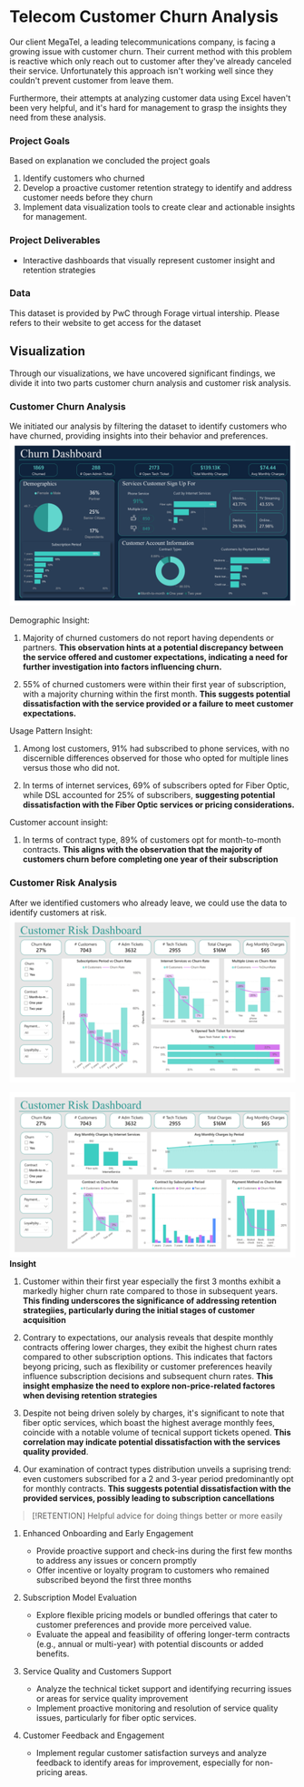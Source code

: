 # Telecom Customer Churn Analysis

Our client MegaTel, a leading telecommunications company, is facing a growing issue with customer churn. Their current method with this problem is reactive which only reach out to customer after they've already canceled their service. Unfortunately this approach isn't working well since they couldn't prevent customer from leave them.

Furthermore, their attempts at analyzing customer data using Excel haven't been very helpful, and it's hard for management to grasp the insights they need from these analysis.

### Project Goals
Based on explanation we concluded the project goals 
1. Identify customers who churned
2. Develop a proactive customer retention strategy to identify and address customer needs before they churn
3. Implement data visualization tools to create clear and actionable insights for management.

### Project Deliverables
* Interactive dashboards that visually represent customer insight and retention strategies

### Data
This dataset is provided by PwC through Forage virtual intership. Please refers to their website to get access for the dataset

## Visualization
Through our visualizations, we have uncovered significant findings, we divide it into two parts customer churn analysis and customer risk analysis.
### Customer Churn Analysis
We initiated our analysis by filtering the dataset to identify customers who have churned, providing insights into their behavior and preferences.
![customerchurn](Pictures/CustomerChurn.jpg)

Demographic Insight:
1. Majority of churned customers do not report having dependents or partners. **This observation hints at a potential discrepancy between the service offered and customer expectations, indicating a need for further investigation into factors influencing churn.**

2.  55% of churned customers were within their first year of subscription, with a majority churning within the first month. **This suggests potential dissatisfaction with the service provided or a failure to meet customer expectations.**

Usage Pattern Insight:
1. Among lost customers, 91% had subscribed to phone services, with no discernible differences observed for those who opted for multiple lines versus those who did not.

2. In terms of internet services, 69% of subscribers opted for Fiber Optic, while DSL accounted for 25% of subscribers, **suggesting potential dissatisfaction with the Fiber Optic services or pricing considerations.**

Customer account insight:
1. In terms of contract type, 89% of customers opt for month-to-month contracts. **This aligns with the observation that the majority of customers churn before completing one year of their subscription**

### Customer Risk Analysis
After we identified customers who already leave, we could use the data to identify customers at risk.
![CustomerRisk1](Pictures/CustomerRisk1.jpg)

![CustomerRisk2](Pictures/CustomerRisk2.jpg)
**Insight**
1. Customer within their first year especially the first 3 months exhibit a markedly higher churn rate compared to those in subsequent years. **This finding underscores the significance of addressing retention strategiies, particularly during the initial stages of customer acquisition**

2. Contrary to expectations, our analysis reveals that despite monthly contracts offering lower charges, they exibit the highest churn rates compared to other subscription options. This indicates that factors beyong pricing, such as flexibility or customer preferences heavily influence subscription decisions and subsequent churn rates. **This insight emphasize the need to explore non-price-related factores when devising retention strategies**

3. Despite not being driven solely by charges, it's significant to note that fiber optic services, which boast the highest average monthly fees, coincide with a notable volume of tecnical support tickets opened. **This correlation may indicate potential dissatisfaction with the services quality provided**.

4. Our examination of contract types distribution unveils a suprising trend: even customers subscribed for a 2 and 3-year period predominantly opt for monthly contracts. **This suggests potential dissatisfaction with the provided services, possibly leading to subscription cancellations**


> [!RETENTION]
> Helpful advice for doing things better or more easily
1. Enhanced Onboarding and Early Engagement
    * Provide proactive support and check-ins during the first few months to address any issues or concern promptly
    * Offer incentive or loyalty program to customers who remained subscribed beyond the first three months

2. Subscription Model Evaluation
    * Explore flexible pricing models or bundled offerings that cater to customer preferences and provide more perceived value.
    * Evaluate the appeal and feasibility of offering longer-term contracts (e.g., annual or multi-year) with potential discounts or added benefits.

3. Service Quality and Customers Support
    * Analyze the technical ticket support and identifying recurring issues or areas for service quality improvement
    * Implement proactive monitoring and resolution of service quality issues, particularly for fiber optic services.

4. Customer Feedback and Engagement
    * Implement regular customer satisfaction surveys and analyze feedback to identify areas for improvement, especially for non-pricing areas.
    